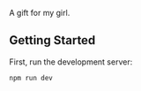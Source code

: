 A gift for my girl.

## Getting Started

First, run the development server:

```bash
npm run dev
```

